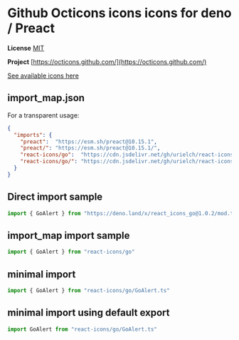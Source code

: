 # Github Octicons icons icons for deno / Preact

**License** [MIT](https://github.com/primer/octicons/blob/master/LICENSE)

**Project** [https://octicons.github.com/](https://octicons.github.com/)

[See available icons here](https://react-icons.github.io/react-icons/icons?name=go)

## import_map.json

For a transparent usage:

```json
{
  "imports": {
    "preact":  "https://esm.sh/preact@10.15.1",
    "preact/": "https://esm.sh/preact@10.15.1/",
    "react-icons/go":  "https://cdn.jsdelivr.net/gh/urielch/react-icons-go@1.0.2/mod.ts",
    "react-icons/go/": "https://cdn.jsdelivr.net/gh/urielch/react-icons-go/ico/",
  }
}
```

## Direct import sample

```ts
import { GoAlert } from "https://deno.land/x/react_icons_go@1.0.2/mod.ts"
```

## import_map import sample

```ts
import { GoAlert } from "react-icons/go"
```

## minimal import

```ts
import { GoAlert } from "react-icons/go/GoAlert.ts"
```

## minimal import using default export

```ts
import GoAlert from "react-icons/go/GoAlert.ts"
```


